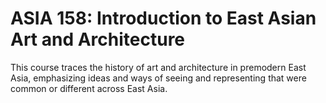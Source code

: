 # ASIA 158: Introduction to East Asian Art and Architecture

This course traces the history of art and architecture in premodern East Asia, emphasizing ideas and ways of seeing and representing that were common or different across East Asia.
